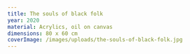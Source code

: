 ```yaml
---
title: The souls of black folk
year: 2020
material: Acrylics, oil on canvas
dimensions: 80 x 60 cm
coverImage: /images/uploads/the-souls-of-black-folk.jpg
---
```

